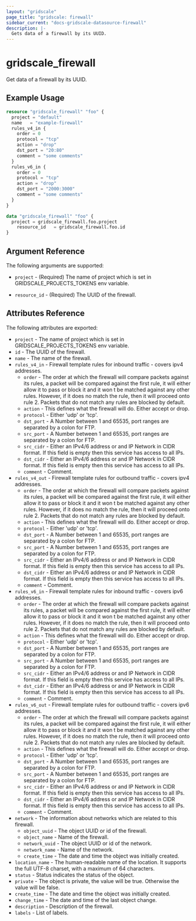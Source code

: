 ```yaml
---
layout: "gridscale"
page_title: "gridscale: firewall"
sidebar_current: "docs-gridscale-datasource-firewall"
description: |-
  Gets data of a firewall by its UUID.
---
```


# gridscale_firewall

Get data of a firewall by its UUID.

## Example Usage

```terraform
resource "gridscale_firewall" "foo" {
  project = "default"
  name   = "example-firewall"
  rules_v4_in {
	order = 0
	protocol = "tcp"
	action = "drop"
	dst_port = "20:80"
	comment = "some comments"
  }
  rules_v6_in {
	order = 0
	protocol = "tcp"
	action = "drop"
	dst_port = "2000:3000"
	comment = "some comments"
  }
}

data "gridscale_firewall" "foo" {
  project = gridscale_firewall.foo.project
	resource_id   = gridscale_firewall.foo.id
}
```


## Argument Reference

The following arguments are supported:

* `project` - (Required) The name of project which is set in GRIDSCALE_PROJECTS_TOKENS env variable.

* `resource_id` - (Required) The UUID of the firewall.

## Attributes Reference

The following attributes are exported:

* `project` - The name of project which is set in GRIDSCALE_PROJECTS_TOKENS env variable.
* `id` - The UUID of the firewall.
* `name` - The name of the firewall.
* `rules_v4_in` - Firewall template rules for inbound traffic - covers ipv4 addresses.
    * `order` - The order at which the firewall will compare packets against its rules, a packet will be compared against the first rule, it will either allow it to pass or block it and it won t be matched against any other rules. However, if it does no match the rule, then it will proceed onto rule 2. Packets that do not match any rules are blocked by default.
    * `action` - This defines what the firewall will do. Either accept or drop.
    * `protocol` - Either 'udp' or 'tcp'.
    * `dst_port` - A Number between 1 and 65535, port ranges are separated by a colon for FTP.
    * `src_port` - A Number between 1 and 65535, port ranges are separated by a colon for FTP.
    * `src_cidr` - Either an IPv4/6 address or and IP Network in CIDR format. If this field is empty then this service has access to all IPs.
    * `dst_cidr` - Either an IPv4/6 address or and IP Network in CIDR format. If this field is empty then this service has access to all IPs.
    * `comment` - Comment.
* `rules_v4_out` - Firewall template rules for outbound traffic - covers ipv4 addresses.
    * `order` - The order at which the firewall will compare packets against its rules, a packet will be compared against the first rule, it will either allow it to pass or block it and it won t be matched against any other rules. However, if it does no match the rule, then it will proceed onto rule 2. Packets that do not match any rules are blocked by default.
    * `action` - This defines what the firewall will do. Either accept or drop.
    * `protocol` - Either 'udp' or 'tcp'.
    * `dst_port` - A Number between 1 and 65535, port ranges are separated by a colon for FTP.
    * `src_port` - A Number between 1 and 65535, port ranges are separated by a colon for FTP.
    * `src_cidr` - Either an IPv4/6 address or and IP Network in CIDR format. If this field is empty then this service has access to all IPs.
    * `dst_cidr` - Either an IPv4/6 address or and IP Network in CIDR format. If this field is empty then this service has access to all IPs.
    * `comment` - Comment.
* `rules_v6_in` - Firewall template rules for inbound traffic - covers ipv6 addresses.
    * `order` - The order at which the firewall will compare packets against its rules, a packet will be compared against the first rule, it will either allow it to pass or block it and it won t be matched against any other rules. However, if it does no match the rule, then it will proceed onto rule 2. Packets that do not match any rules are blocked by default.
    * `action` - This defines what the firewall will do. Either accept or drop.
    * `protocol` - Either 'udp' or 'tcp'.
    * `dst_port` - A Number between 1 and 65535, port ranges are separated by a colon for FTP.
    * `src_port` - A Number between 1 and 65535, port ranges are separated by a colon for FTP.
    * `src_cidr` - Either an IPv4/6 address or and IP Network in CIDR format. If this field is empty then this service has access to all IPs.
    * `dst_cidr` - Either an IPv4/6 address or and IP Network in CIDR format. If this field is empty then this service has access to all IPs.
    * `comment` - Comment.
* `rules_v6_out` - Firewall template rules for outbound traffic - covers ipv6 addresses.
    * `order` - The order at which the firewall will compare packets against its rules, a packet will be compared against the first rule, it will either allow it to pass or block it and it won t be matched against any other rules. However, if it does no match the rule, then it will proceed onto rule 2. Packets that do not match any rules are blocked by default.
    * `action` - This defines what the firewall will do. Either accept or drop.
    * `protocol` - Either 'udp' or 'tcp'.
    * `dst_port` - A Number between 1 and 65535, port ranges are separated by a colon for FTP.
    * `src_port` - A Number between 1 and 65535, port ranges are separated by a colon for FTP.
    * `src_cidr` - Either an IPv4/6 address or and IP Network in CIDR format. If this field is empty then this service has access to all IPs.
    * `dst_cidr` - Either an IPv4/6 address or and IP Network in CIDR format. If this field is empty then this service has access to all IPs.
    * `comment` - Comment.
* `network` - The information about networks which are related to this firewall.
    * `object_uuid` - The object UUID or id of the firewall.
    * `object_name` - Name of the firewall.
    * `network_uuid` - The object UUID or id of the network.
    * `network_name` - Name of the network.
    * `create_time` - The date and time the object was initially created.
* `location_name` - The human-readable name of the location. It supports the full UTF-8 charset, with a maximum of 64 characters.
* `status` - Status indicates the status of the object.
* `private` - The object is private, the value will be true. Otherwise the value will be false.
* `create_time` - The date and time the object was initially created.
* `change_time` - The date and time of the last object change.
* `description` - Description of the firewall.
* `labels` - List of labels.
